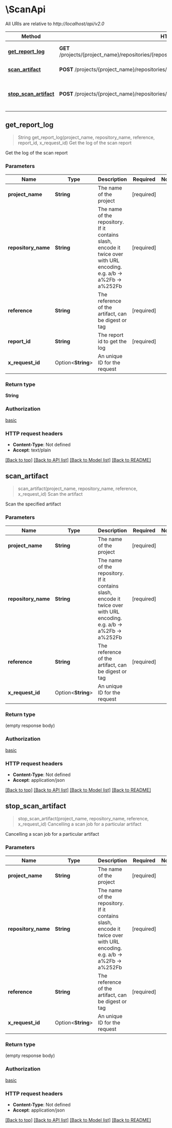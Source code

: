 # \ScanApi

All URIs are relative to *http://localhost/api/v2.0*

Method | HTTP request | Description
------------- | ------------- | -------------
[**get_report_log**](ScanApi.md#get_report_log) | **GET** /projects/{project_name}/repositories/{repository_name}/artifacts/{reference}/scan/{report_id}/log | Get the log of the scan report
[**scan_artifact**](ScanApi.md#scan_artifact) | **POST** /projects/{project_name}/repositories/{repository_name}/artifacts/{reference}/scan | Scan the artifact
[**stop_scan_artifact**](ScanApi.md#stop_scan_artifact) | **POST** /projects/{project_name}/repositories/{repository_name}/artifacts/{reference}/scan/stop | Cancelling a scan job for a particular artifact



## get_report_log

> String get_report_log(project_name, repository_name, reference, report_id, x_request_id)
Get the log of the scan report

Get the log of the scan report

### Parameters


Name | Type | Description  | Required | Notes
------------- | ------------- | ------------- | ------------- | -------------
**project_name** | **String** | The name of the project | [required] |
**repository_name** | **String** | The name of the repository. If it contains slash, encode it twice over with URL encoding. e.g. a/b -> a%2Fb -> a%252Fb | [required] |
**reference** | **String** | The reference of the artifact, can be digest or tag | [required] |
**report_id** | **String** | The report id to get the log | [required] |
**x_request_id** | Option<**String**> | An unique ID for the request |  |

### Return type

**String**

### Authorization

[basic](../README.md#basic)

### HTTP request headers

- **Content-Type**: Not defined
- **Accept**: text/plain

[[Back to top]](#) [[Back to API list]](../README.md#documentation-for-api-endpoints) [[Back to Model list]](../README.md#documentation-for-models) [[Back to README]](../README.md)


## scan_artifact

> scan_artifact(project_name, repository_name, reference, x_request_id)
Scan the artifact

Scan the specified artifact

### Parameters


Name | Type | Description  | Required | Notes
------------- | ------------- | ------------- | ------------- | -------------
**project_name** | **String** | The name of the project | [required] |
**repository_name** | **String** | The name of the repository. If it contains slash, encode it twice over with URL encoding. e.g. a/b -> a%2Fb -> a%252Fb | [required] |
**reference** | **String** | The reference of the artifact, can be digest or tag | [required] |
**x_request_id** | Option<**String**> | An unique ID for the request |  |

### Return type

 (empty response body)

### Authorization

[basic](../README.md#basic)

### HTTP request headers

- **Content-Type**: Not defined
- **Accept**: application/json

[[Back to top]](#) [[Back to API list]](../README.md#documentation-for-api-endpoints) [[Back to Model list]](../README.md#documentation-for-models) [[Back to README]](../README.md)


## stop_scan_artifact

> stop_scan_artifact(project_name, repository_name, reference, x_request_id)
Cancelling a scan job for a particular artifact

Cancelling a scan job for a particular artifact

### Parameters


Name | Type | Description  | Required | Notes
------------- | ------------- | ------------- | ------------- | -------------
**project_name** | **String** | The name of the project | [required] |
**repository_name** | **String** | The name of the repository. If it contains slash, encode it twice over with URL encoding. e.g. a/b -> a%2Fb -> a%252Fb | [required] |
**reference** | **String** | The reference of the artifact, can be digest or tag | [required] |
**x_request_id** | Option<**String**> | An unique ID for the request |  |

### Return type

 (empty response body)

### Authorization

[basic](../README.md#basic)

### HTTP request headers

- **Content-Type**: Not defined
- **Accept**: application/json

[[Back to top]](#) [[Back to API list]](../README.md#documentation-for-api-endpoints) [[Back to Model list]](../README.md#documentation-for-models) [[Back to README]](../README.md)

